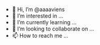 - 👋 Hi, I’m @aaaaviens
- 👀 I’m interested in ...
- 🌱 I’m currently learning ...
- 💞️ I’m looking to collaborate on ...
- 📫 How to reach me ...

<!---
aaaaviens/aaaaviens is a ✨ special ✨ repository because its `README.md` (this file) appears on your GitHub profile.
You can click the Preview link to take a look at your changes.
--->

